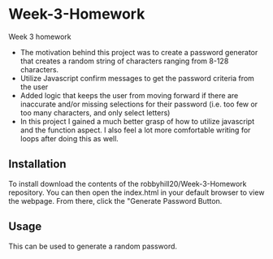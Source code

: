 # Week-3-Homework
Week 3 homework
- The motivation behind this project was to create a password generator that creates a random string of characters ranging from 8-128 characters. 
- Utilize Javascript confirm messages to get the password criteria from the user
- Added logic that keeps the user from moving forward if there are inaccurate and/or missing selections for their password (i.e. too few or too many characters, and only select letters) 
- In this project I gained a much better grasp of how to utilize javascript and the function aspect. I also feel a lot more comfortable writing for loops after doing this as well. 

## Installation
 To install download the contents of the robbyhill20/Week-3-Homework repository. You can then open the index.html in your default browser to view the webpage. From there, click the "Generate Password Button. 
## Usage
This can be used to generate a random password. 
